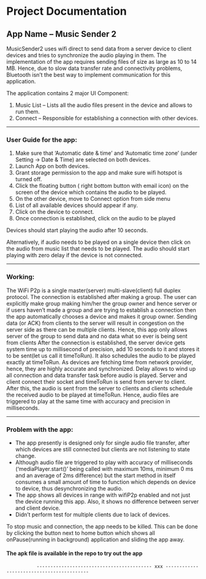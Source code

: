                                       
# Project Documentation
## App Name – Music Sender 2



MusicSender2 uses wifi direct to send data from a server device to client devices and tries to synchronize the audio playing in them. The implementation of the app requires sending files of size as large as 10 to 14 MB. Hence, due to slow data transfer rate and connectivity problems, Bluetooth isn’t the best way to implement communication for this application.

The application contains 2 major UI Component:
1. Music List – Lists all the audio files present in the device and allows to run them.
2. Connect – Responsible for establishing a connection with other devices.


-----------------------------------------------------------------------------------------------------------------

### User Guide for the app:
1. Make sure that ‘Automatic date & time’ and ‘Automatic time zone’ (under Setting -> Date & Time) are selected on both devices. 
2. Launch App on both devices. 
3. Grant storage permission to the app and make sure wifi hotspot is turned off.
4. Click the floating button ( right bottom button with email icon) on the screen of the device which contains the audio to be played.
5. On the other device, move to Connect option from side menu
6. List of all available devices should appear if any. 
7. Click on the device to connect. 
8. Once connection is established, click on the audio to be played

  Devices should start playing the audio after 10 seconds.

Alternatively, if audio needs to be played on a single device then click on the audio from music list that needs to be played. The audio should start playing with zero delay if the device is not connected.

--------------------------------------------------------------------------------------------------------------


### Working:
The WiFi P2p is a single master(server) multi-slave(client) full duplex protocol. The connection is established after making a group. The user can explicitly make group making him/her the group owner and hence server or if users haven’t made a group and are trying to establish a connection then the app automatically chooses a device and makes it group owner.
Sending data (or ACK) from clients to the server will result in congestion on the server side as there can be multiple clients. Hence, this app only allows server of the group to send data and no data what so ever is being sent from clients
After the connection is established, the server device gets system time up to millisecond of precision, add 10 seconds to it and stores it to be sent(let us call it timeToRun). It also schedules the audio to be played exactly at timeToRun. As devices are fetching time from network provider, hence, they are highly accurate and synchronized. Delay allows to wind up all connection and data transfer task before audio is played. Server and client connect their socket and timeToRun is send from server to client. After this, the audio is sent from the server to clients and clients schedule the received audio to be played at timeToRun.
Hence, audio files are triggered to play at the same time with accuracy and precision in milliseconds.


--------------------------------------------------------------------------------------------------------------

### Problem with the app:
* The app presently is designed only for single audio file transfer, after which devices are still connected but clients are not listening to state change.
* Although audio file are triggered to play with accuracy of milliseconds (‘mediaPlayer.start()’ being called with maximum 10ms, minimum 0 ms and an average of 2ms difference) but the start method in itself consumes a small amount of time to function which depends on device to device, thus desynchronizing the audio.
* The app shows all devices in range with wifiP2p enabled and not just the device running this app. Also, it shows no difference between server and client device.
* Didn’t perform test for multiple clients due to lack of devices.
                   
To stop music and connection, the app needs to be killed. This can be done by clicking the button next to home button which shows all onPause(running in background) application and sliding the app away.

<p align="center">
<h4>                       The apk file is available in the repo to try out the app</h4>
 
               ------------------------------------------ xxx ------------------------------------------
</p>
